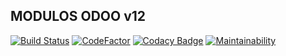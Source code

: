 MODULOS ODOO v12 
----------------

[![Build Status](https://travis-ci.org/jobiols/odoo-addons.svg?branch=12.0)](https://travis-ci.org/jobiols/odoo-addons)
[![CodeFactor](https://www.codefactor.io/repository/github/jobiols/odoo-addons/badge/12.0)](https://www.codefactor.io/repository/github/jobiols/odoo-addons/overview/12.0)
[![Codacy Badge](https://api.codacy.com/project/badge/Grade/8deb962677744a5db3c333ef0de54dce)](https://www.codacy.com/manual/jobiols/odoo-addons?utm_source=github.com&amp;utm_medium=referral&amp;utm_content=jobiols/odoo-addons&amp;utm_campaign=Badge_Grade)
[![Maintainability](https://api.codeclimate.com/v1/badges/6f78baa05ebd3529c669/maintainability)](https://codeclimate.com/github/jobiols/odoo-addons/maintainability)

